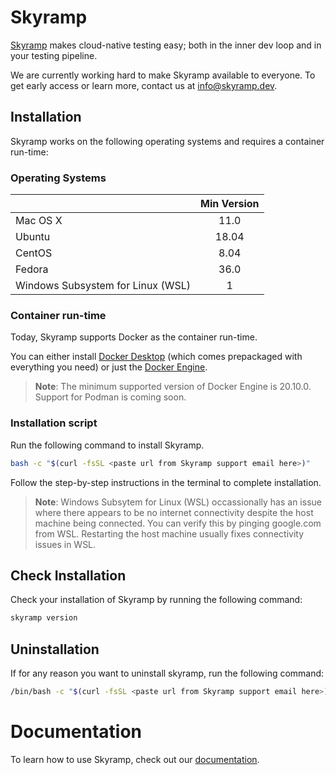 # Skyramp

[Skyramp](https://skyramp.dev) makes cloud-native testing easy; both in the inner dev loop and in your testing pipeline. 

We are currently working hard to make Skyramp available to everyone. To get early access or learn more, contact us at info@skyramp.dev.

## Installation

Skyramp works on the following operating systems and requires a container run-time:

### Operating Systems

|       | Min Version |
| :---    |    :----:   |
| Mac OS X |   11.0     |
| Ubuntu | 18.04 |
| CentOS      |   8.04     |
| Fedora   |  36.0       |
| Windows Subsystem for Linux (WSL)   |    1    |

### Container run-time

Today, Skyramp supports Docker as the container run-time. 

You can either install [Docker Desktop](https://docs.docker.com/desktop/) (which comes prepackaged with everything you need) or just the [Docker Engine](https://docs.docker.com/engine/install/ ).

> **Note**:  The minimum supported version of Docker Engine is 20.10.0.
Support for Podman is coming soon. 

### Installation script

Run the following command to install Skyramp. 

``` bash
bash -c "$(curl -fsSL <paste url from Skyramp support email here>)"
```

Follow the step-by-step instructions in the terminal to complete installation.

> **Note**: Windows Subsytem for Linux (WSL) occassionally has an issue where there appears to be no internet connectivity despite the host
machine being connected. You can verify this by pinging google.com from WSL. Restarting the host machine usually fixes connectivity issues in WSL.

## Check Installation

Check your installation of Skyramp by running the following command:

```bash
skyramp version
```

## Uninstallation

If for any reason you want to uninstall skyramp, run the following command:

```bash
/bin/bash -c "$(curl -fsSL <paste url from Skyramp support email here>)"
```


# Documentation
To learn how to use Skyramp, check out our [documentation](https://skyramp.dev/docs).
